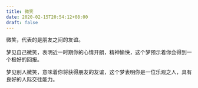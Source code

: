 ```yaml
---
title: 微笑
date: 2020-02-15T20:54:12+08:00
draft: false
---
```


微笑，代表的是朋友之间的友谊。

梦见自己微笑，表明近一时期你的心情开朗，精神愉快，这个梦预示着你会得到一个极好的回报。

梦见别人微笑，意味着你将获得朋友的友谊，这个梦表明你是一位乐观之人，具有良好的人际交往能力。